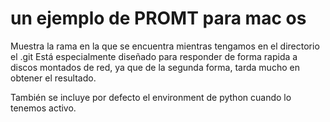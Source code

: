 # un ejemplo de PROMT para mac os
Muestra la rama en la que se encuentra mientras tengamos en el directorio el .git
Está especialmente diseñado para responder de forma rapida a discos montados de red, ya que de la segunda forma, tarda mucho en obtener el resultado.

También se incluye por defecto el environment de python cuando lo tenemos activo.
